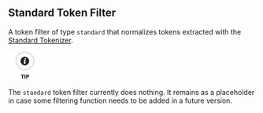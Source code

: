 ## Standard Token Filter

A token filter of type `standard` that normalizes tokens extracted with the [Standard Tokenizer](analysis-standard-tokenizer.html "Standard Tokenizer").

![Tip](images/icons/tip.png)

The `standard` token filter currently does nothing. It remains as a placeholder in case some filtering function needs to be added in a future version.
